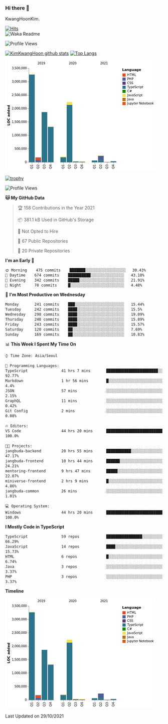 ### Hi there 👋

KwangHoonKim.

[![Hits](https://hits.seeyoufarm.com/api/count/incr/badge.svg?url=https%3A%2F%2Fgithub.com%2Frhkdgns95)](https://hits.seeyoufarm.com)  
![Waka Readme](https://github.com/rhkdgns95/rhkdgns95/workflows/Waka%20Readme/badge.svg)

![Profile Views](http://img.shields.io/badge/Profile%20Views-0-blue)

[![KimKwangHoon github stats](https://github-readme-stats.vercel.app/api?username=rhkdgns95&show_icons=true)](https://github.com/rhkdgns95/github-readme-stats)   [![Top Langs](https://github-readme-stats.vercel.app/api/top-langs/?username=rhkdgns95&layout=compact)](https://github.com/rhkdgns95/github-readme-stats)   


![Chart not found](https://raw.githubusercontent.com/rhkdgns95/rhkdgns95/master/charts/bar_graph.png) 

[![trophy](https://github-profile-trophy.vercel.app/?username=rhkdgns95)](https://github.com/rhkdgns95/github-profile-trophy)

<!--START_SECTION:waka-->
![Profile Views](http://img.shields.io/badge/Profile%20Views-0-blue)

**🐱 My GitHub Data** 

> 🏆 158 Contributions in the Year 2021
 > 
> 📦 381.1 kB Used in GitHub's Storage 
 > 
> 🚫 Not Opted to Hire
 > 
> 📜 67 Public Repositories 
 > 
> 🔑 20 Private Repositories  
 > 
**I'm an Early 🐤** 

```text
🌞 Morning    475 commits    ███████░░░░░░░░░░░░░░░░░░   30.43% 
🌆 Daytime    674 commits    ██████████░░░░░░░░░░░░░░░   43.18% 
🌃 Evening    342 commits    █████░░░░░░░░░░░░░░░░░░░░   21.91% 
🌙 Night      70 commits     █░░░░░░░░░░░░░░░░░░░░░░░░   4.48%

```
📅 **I'm Most Productive on Wednesday** 

```text
Monday       241 commits    ███░░░░░░░░░░░░░░░░░░░░░░   15.44% 
Tuesday      242 commits    ████░░░░░░░░░░░░░░░░░░░░░   15.5% 
Wednesday    298 commits    ████░░░░░░░░░░░░░░░░░░░░░   19.09% 
Thursday     248 commits    ████░░░░░░░░░░░░░░░░░░░░░   15.89% 
Friday       243 commits    ████░░░░░░░░░░░░░░░░░░░░░   15.57% 
Saturday     120 commits    ██░░░░░░░░░░░░░░░░░░░░░░░   7.69% 
Sunday       169 commits    ██░░░░░░░░░░░░░░░░░░░░░░░   10.83%

```


📊 **This Week I Spent My Time On** 

```text
⌚︎ Time Zone: Asia/Seoul

💬 Programming Languages: 
TypeScript               41 hrs 7 mins       ███████████████████████░░   92.77% 
Markdown                 1 hr 56 mins        █░░░░░░░░░░░░░░░░░░░░░░░░   4.4% 
JSON                     57 mins             ░░░░░░░░░░░░░░░░░░░░░░░░░   2.15% 
GraphQL                  11 mins             ░░░░░░░░░░░░░░░░░░░░░░░░░   0.42% 
Git Config               2 mins              ░░░░░░░░░░░░░░░░░░░░░░░░░   0.08%

🔥 Editors: 
VS Code                  44 hrs 20 mins      █████████████████████████   100.0%

🐱‍💻 Projects: 
jangbuda-backend         20 hrs 55 mins      ███████████░░░░░░░░░░░░░░   47.17% 
jangbuda-frontend        10 hrs 44 mins      ██████░░░░░░░░░░░░░░░░░░░   24.21% 
mentoring-frontend       9 hrs 47 mins       █████░░░░░░░░░░░░░░░░░░░░   22.07% 
miniverse-frontend       2 hrs 9 mins        █░░░░░░░░░░░░░░░░░░░░░░░░   4.86% 
jangbuda-common          26 mins             ░░░░░░░░░░░░░░░░░░░░░░░░░   1.01%

💻 Operating System: 
Windows                  44 hrs 20 mins      █████████████████████████   100.0%

```

**I Mostly Code in TypeScript** 

```text
TypeScript               59 repos            ████████████████░░░░░░░░░   66.29% 
JavaScript               14 repos            ████░░░░░░░░░░░░░░░░░░░░░   15.73% 
HTML                     6 repos             █░░░░░░░░░░░░░░░░░░░░░░░░   6.74% 
Java                     3 repos             ░░░░░░░░░░░░░░░░░░░░░░░░░   3.37% 
PHP                      3 repos             ░░░░░░░░░░░░░░░░░░░░░░░░░   3.37%

```


**Timeline**

![Chart not found](https://raw.githubusercontent.com/rhkdgns95/rhkdgns95/master/charts/bar_graph.png) 


 Last Updated on 29/10/2021
<!--END_SECTION:waka-->
